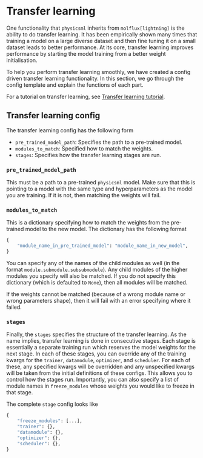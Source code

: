 # Transfer learning

One functionality that ``physicsml`` inherits from ``molflux[lightning]`` is the ability to do transfer learning. It has been
empirically shown many times that training a model on a large diverse dataset and then fine tuning it on a small dataset
leads to better performance. At its core, transfer learning improves performance by starting the model training from
a better weight initialisation.

To help you perform transfer learning smoothly, we have created a config driven transfer learning functionality. In this
section, we go through the config template and explain the functions of each part.

For a tutorial on transfer learning, see [Transfer learning tutorial](../tutorials/transfer_learning.md).

## Transfer learning config

The transfer learning config has the following form

* ``pre_trained_model_path``: Specifies the path to a pre-trained model.
* ``modules_to_match``: Specified how to match the weights.
* ``stages``: Specifies how the transfer learning stages are run.


### ``pre_trained_model_path``

This must be a path to a pre-trained ``physicsml`` model. Make sure that this is pointing to a model with the same type
and hyperparameters as the model you are training. If it is not, then matching the weights will fail.

### ``modules_to_match``

This is a dictionary specifying how to match the weights from the pre-trained model to the new model. The dictionary has
the following format

```python
{
    "module_name_in_pre_trained_model": "module_name_in_new_model",
}
```

You can specify any of the names of the child modules as well (in the format ``module.submodule.subsubmodule``). Any
child modules of the higher modules you specify will also be matched. If you do not specify this dictionary (which is
defaulted to ``None``), then all modules will be matched.

If the weights cannot be matched (because of a wrong module name or wrong parameters shape), then it will fail with an
error specifying where it failed.

### ``stages``

Finally, the ``stages`` specifies the structure of the transfer learning. As the name implies, transfer learning is
done in consecutive stages. Each stage is essentially a separate training run which reserves the model weights for the
next stage. In each of these stages, you can override any of the training kwargs for the ``trainer``, ``datamodule``,
``optimizer``, and ``scheduler``. For each of these, any specified kwargs will be overridden and any unspecified kwargs will
be taken from the initial definitions of these configs. This allows you to control how the stages run. Importantly, you
can also specify a list of module names in ``freeze_modules`` whose weights you would like to freeze in that stage.

The complete ``stage`` config looks like

```python
{
    "freeze_modules": [...],
    "trainer": {},
    "datamodule": {},
    "optimizer": {},
    "scheduler": {},
}
```
